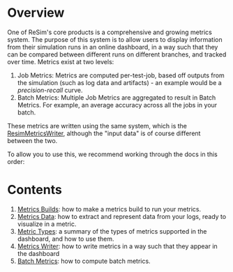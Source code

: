 # Overview

One of ReSim's core products is a comprehensive and growing metrics system. The purpose of this system is to allow users to display information from their simulation runs in an online dashboard, in a way such that they can be compared between different runs on different branches, and tracked over time. Metrics exist at two levels:

1. Job Metrics: Metrics are computed per-test-job, based off outputs from the simulation (such as log data and artifacts) - an example would be a *precision-recall* curve.
2. Batch Metrics: Multiple Job Metrics are aggregated to result in Batch Metrics. For example, an average accuracy across all the jobs in your batch. 

These metrics are written using the same system, which is the [ResimMetricsWriter](https://github.com/resim-ai/open-core/blob/main/resim/metrics/python/metrics_writer.py), although the "input data" is of course different between the two. 

To allow you to use this, we recommend working through the docs in this order:

# Contents

1. [Metrics Builds](./metrics_builds.md): how to make a metrics build to run your metrics.
1. [Metrics Data](./metrics_data.md): how to extract and represent data from your logs, ready to visualize in a metric.
1. [Metric Types](./metric_types.md): a summary of the types of metrics supported in the dashboard, and how to use them.
1. [Metrics Writer](./metrics_writer.md): how to write metrics in a way such that they appear in the dashboard
1. [Batch Metrics](./batch_metrics.md): how to compute batch metrics.
